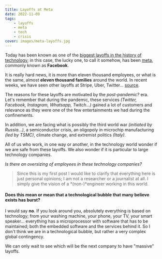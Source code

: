 ```yaml
---
title: Layoffs at Meta
date: 2022-11-09
tags:
    - layoffs
    - meta
    - tech
    - crisis
cover: images/meta-layoffs.jpg
---
```


Today has been known as one of the [biggest layoffs in the history of technology]((https://about.fb.com/news/2022/11/mark-zuckerberg-layoff-message-to-employees/)); in this case, the lucky one, to call it somehow, has been [meta](https://about.meta.com/es/meta/), commonly known as **Facebook**.

It is really hard news, it is more than eleven thousand employees, or what is the same, almost **eleven thousand families** around the world. In recent weeks, we have seen other layoffs at Stripe, Uber, Twitter... [source](https://layoffs.fyi/).

The reasons for these layoffs are motivated by the *post-pandemic?* era. Let's remember that during the pandemic, these services *(Twitter, Facebook, Instagram, Whatsapp, Twitch...)* gained a lot of customers and relevance as they were one of the few entertainments we had during the confinements.

In addition, we are facing what is possibly the third world war *(initiated by Russia...)*, a semiconductor crisis, an oligopoly in microchip manufacturing *(led by TSMC)*, climate change, and extremist politics *(Italy)*.

All of us who work, in one way or another, in the technology world wonder if we are safe from these layoffs. We also wonder if it is particular to large technology companies.

*Is there an oversizing of employees in these technology companies?*

> Since this is my first post I would like to clarify that everything here is just personal opinions; I am not a researcher or a journalist at all. I simply give the vision of a *(non-)*engineer working in this world.

#### Does this mean or mean that a technological bubble that many believe exists has burst?

I would say **no**. If you look around you, absolutely everything is based on technology; from your washing machine, your phone, your TV, your smart speaker... everything has a microprocessor with software that has to be maintained; both the embedded software and the services behind it. So I don't think we are in a technological bubble, but rather a very complex global contingency.

We can only wait to see which will be the next company to have "massive" layoffs.
